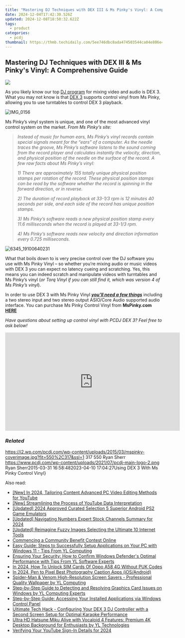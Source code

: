 ```yaml
---
title: "Mastering DJ Techniques with DEX III & Ms Pinky's Vinyl: A Comprehensive Guide"
date: 2024-12-04T17:42:30.526Z
updated: 2024-12-08T18:50:32.622Z
tags:
  - product
categories:
  - pcdj
thumbnail: https://thmb.techidaily.com/5ee746dbc8ada474503544ca04e806e436db5d4104755754e528cce96e41f403.jpg
---
```


## Mastering DJ Techniques with DEX III & Ms Pinky's Vinyl: A Comprehensive Guide

[![](https://i2.wp.com/pcdj.com/wp-content/uploads/2015/03/mspinky-coverimage.jpg?resize=550%2C317&ssl=1)](https://i2.wp.com/pcdj.com/wp-content/uploads/2015/03/mspinky-coverimage.jpg?fit=550%2C317&ssl=1 "mspinky-coverimage")

As you likely know our top [DJ program](https://tools.techidaily.com/pcdj/products/) for mixing video and audio is DEX 3\. What you may not know is that [DEX 3](https://tools.techidaily.com/pcdj/products/) supports control vinyl from Ms Pinky, allowing you to use turntables to control DEX 3 playback.

![](https://i2.wp.com/pcdj.com/wp-content/uploads/2015/03/IMG_0156.jpg?fit=300%2C169&ssl=1 "IMG_0156")

Ms Pinky’s vinyl system is unique, and one of the most advanced vinyl control system on the market. _From Ms Pinky’s site:_

> _Instead of music for human ears, Ms Pinky’s vinyl records contain special signals meant for the “ears” of a computer. As the needle traces the groove, Ms Pinky’s software listens to the sound coming from the record player and calculates instantly the velocity, direction, and physical position of the needle on the surface of the record. A few raw facts about Ms Pinky’s vinyl:_
> 
> _1) There are approximately 155 totally unique physical position stamps per rotation of the record. These physical position stamps can be read by the software whether the record is spinning in the forward direction, or in reverse._
> 
> _2) The duration of record playback at 33-1/3 rpm is 12 minutes 40 seconds per side, and each side of the record has unique position stamps._
> 
> _3) Ms Pinky’s software reads a new physical position stamp every 11.6 milliseconds when the record is played at 33-1/3 rpm._
> 
> _4) Ms Pinky’s software reads new velocity and direction information every 0.725 milliseconds._

![](https://i2.wp.com/pcdj.com/wp-content/uploads/2015/03/6345_19100640231.jpg?fit=300%2C169&ssl=1 "6345_19100640231")

What that boils down to is very precise control over the DJ software you use with Ms Pinky Vinyl – so whether you’re mixing audio or music videos with DEX 3 you can expect no latency cueing and scratching. Yes, this means you can indeed scratch and manipulate videos with turntables and Ms Pinky’s vinyl (_or Torq Vinyl if you can still find it, which was version 4 of Ms Pinky’s vinyl_).

In order to use DEX 3 with Ms Pinky Vinyl _**[you’ll need a few things](https://tools.techidaily.com/pcdj/products/)**_ including a two stereo input and two stereo output ASIO/Core Audio supported audio interface. You can purchase Ms Pinky Control Vinyl from **MsPinky.com [HERE](http://mspinky.com/store-front/)**

_Have questions about setting up control vinyl with PCDJ DEX 3? Feel free to ask below!_

<!-- affiliate ads begin -->
<iframe width="560" height="315" src="https://www.youtube.com/embed/NC0rdKEQ98o?si=HYgqC8CxF_WTO5if" title="YouTube video player" frameborder="0" allow="accelerometer; autoplay; clipboard-write; encrypted-media; gyroscope; picture-in-picture; web-share" referrerpolicy="strict-origin-when-cross-origin" allowfullscreen></iframe>
<!-- affiliate ads end -->

### _Related_

https://i2.wp.com/pcdj.com/wp-content/uploads/2015/03/mspinky-coverimage.jpg?fit=550%2C317&ssl=1 317 550 Ryan Sherr https://www.pcdj.com/wp-content/uploads/2021/07/pcdj-main-logo-2.png Ryan Sherr2015-03-31 16:58:482023-04-10 17:04:27Using DEX 3 With Ms Pinky Control Vinyl}

<ins class="adsbygoogle"
     style="display:block"
     data-ad-format="autorelaxed"
     data-ad-client="ca-pub-7571918770474297"
     data-ad-slot="1223367746"></ins>

<ins class="adsbygoogle"
     style="display:block"
     data-ad-client="ca-pub-7571918770474297"
     data-ad-slot="8358498916"
     data-ad-format="auto"
     data-full-width-responsive="true"></ins>

<span class="atpl-alsoreadstyle">Also read:</span>
<div><ul>
<li><a href="https://youtube-web.techidaily.com/n-2024-tailoring-content-advanced-pc-video-editing-methods-for-youtube/"><u>[New] In 2024, Tailoring Content Advanced PC Video Editing Methods for YouTube</u></a></li>
<li><a href="https://facebook-record-videos.techidaily.com/new-streamlining-the-process-of-youtube-data-interpretation/"><u>[New] Streamlining the Process of YouTube Data Interpretation</u></a></li>
<li><a href="https://visual-screen-recording.techidaily.com/updated-2024-approved-curated-selection-5-superior-android-ps2-game-emulators/"><u>[Updated] 2024 Approved Curated Selection 5 Superior Android PS2 Game Emulators</u></a></li>
<li><a href="https://youtube-tips.techidaily.com/ed-navigating-numbers-expert-stock-channels-summary-for-2024/"><u>[Updated] Navigating Numbers Expert Stock Channels Summary for 2024</u></a></li>
<li><a href="https://extra-approaches.techidaily.com/updated-reimagine-fuzzy-images-selecting-the-ultimate-10-internet-tools/"><u>[Updated] Reimagine Fuzzy Images Selecting the Ultimate 10 Internet Tools</u></a></li>
<li><a href="https://extra-hints.techidaily.com/commencing-a-community-benefit-contest-online/"><u>Commencing a Community Benefit Contest Online</u></a></li>
<li><a href="https://win-cloud.techidaily.com/easy-guide-steps-to-successfully-setup-applications-on-your-pc-with-windows-11-tips-from-yl-computing/"><u>Easy Guide: Steps to Successfully Setup Applications on Your PC with Windows 11 - Tips From YL Computing</u></a></li>
<li><a href="https://win-cloud.techidaily.com/ensuring-your-security-how-to-confirm-windows-defenders-optimal-performance-with-tips-from-yl-software-experts/"><u>Ensuring Your Security: How to Confirm Windows Defender's Optimal Performance with Tips From YL Software Experts</u></a></li>
<li><a href="https://sim-unlock.techidaily.com/in-2024-how-to-unlock-sim-cards-of-oppo-a58-4g-without-puk-codes-by-drfone-android/"><u>In 2024, How To Unlock SIM Cards Of Oppo A58 4G Without PUK Codes</u></a></li>
<li><a href="https://article-knowledge.techidaily.com/in-2024-pen-to-pixel-best-photography-caption-apps-iosandroid/"><u>In 2024, Pen to Pixel Best Photography Caption Apps (iOS/Android)</u></a></li>
<li><a href="https://win-cloud.techidaily.com/spider-man-and-venom-high-resolution-screen-savers-professional-quality-wallpaper-by-yl-computing/"><u>Spider-Man & Venom High-Resolution Screen Savers - Professional Quality Wallpaper by YL Computing</u></a></li>
<li><a href="https://win-cloud.techidaily.com/step-by-step-guide-to-detecting-and-resolving-graphics-card-issues-on-windows-by-yl-computing-experts/"><u>Step-by-Step Guide to Detecting and Resolving Graphics Card Issues on Windows by YL Computing Experts</u></a></li>
<li><a href="https://win-cloud.techidaily.com/step-by-step-guide-accessing-your-installed-applications-via-windows-control-panel/"><u>Step-by-Step Guide: Accessing Your Installed Applications via Windows Control Panel</u></a></li>
<li><a href="https://win-cloud.techidaily.com/ultimate-tech-hack-configuring-your-dex-3-dj-controller-with-a-second-screen-setup-for-optimal-karaoke-performance/"><u>Ultimate Tech Hack - Configuring Your DEX 3 DJ Controller with a Second Screen Setup for Optimal Karaoke Performance</u></a></li>
<li><a href="https://win-cloud.techidaily.com/ultra-hd-hatsune-miku-alive-with-vocaloid-4-features-premium-4k-desktop-background-for-enthusiasts-by-yl-technologies/"><u>Ultra HD Hatsune Miku Alive with Vocaloid 4 Features: Premium 4K Desktop Background for Enthusiasts by YL Technologies</u></a></li>
<li><a href="https://youtube-lab.techidaily.com/ying-your-youtube-sign-in-details-for-2024/"><u>Verifying Your YouTube Sign-In Details for 2024</u></a></li>
</ul></div>

